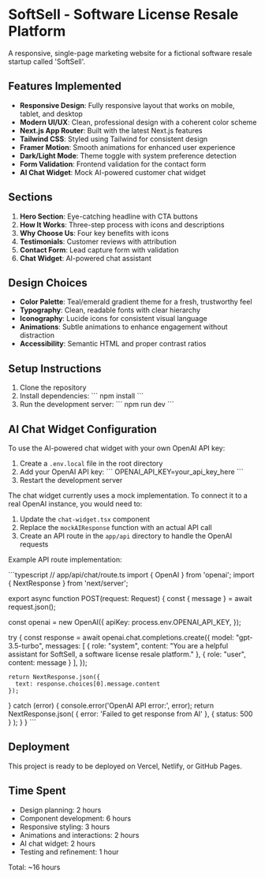 # SoftSell - Software License Resale Platform

A responsive, single-page marketing website for a fictional software resale startup called 'SoftSell'.

## Features Implemented

- **Responsive Design**: Fully responsive layout that works on mobile, tablet, and desktop
- **Modern UI/UX**: Clean, professional design with a coherent color scheme
- **Next.js App Router**: Built with the latest Next.js features
- **Tailwind CSS**: Styled using Tailwind for consistent design
- **Framer Motion**: Smooth animations for enhanced user experience
- **Dark/Light Mode**: Theme toggle with system preference detection
- **Form Validation**: Frontend validation for the contact form
- **AI Chat Widget**: Mock AI-powered customer chat widget

## Sections

1. **Hero Section**: Eye-catching headline with CTA buttons
2. **How It Works**: Three-step process with icons and descriptions
3. **Why Choose Us**: Four key benefits with icons
4. **Testimonials**: Customer reviews with attribution
5. **Contact Form**: Lead capture form with validation
6. **Chat Widget**: AI-powered chat assistant

## Design Choices

- **Color Palette**: Teal/emerald gradient theme for a fresh, trustworthy feel
- **Typography**: Clean, readable fonts with clear hierarchy
- **Iconography**: Lucide icons for consistent visual language
- **Animations**: Subtle animations to enhance engagement without distraction
- **Accessibility**: Semantic HTML and proper contrast ratios

## Setup Instructions

1. Clone the repository
2. Install dependencies:
   \`\`\`
   npm install
   \`\`\`
3. Run the development server:
   \`\`\`
   npm run dev
   \`\`\`

## AI Chat Widget Configuration

To use the AI-powered chat widget with your own OpenAI API key:

1. Create a `.env.local` file in the root directory
2. Add your OpenAI API key:
   \`\`\`
   OPENAI_API_KEY=your_api_key_here
   \`\`\`
3. Restart the development server

The chat widget currently uses a mock implementation. To connect it to a real OpenAI instance, you would need to:

1. Update the `chat-widget.tsx` component
2. Replace the `mockAIResponse` function with an actual API call
3. Create an API route in the `app/api` directory to handle the OpenAI requests

Example API route implementation:

\`\`\`typescript
// app/api/chat/route.ts
import { OpenAI } from 'openai';
import { NextResponse } from 'next/server';

export async function POST(request: Request) {
  const { message } = await request.json();
  
  const openai = new OpenAI({
    apiKey: process.env.OPENAI_API_KEY,
  });

  try {
    const response = await openai.chat.completions.create({
      model: "gpt-3.5-turbo",
      messages: [
        { role: "system", content: "You are a helpful assistant for SoftSell, a software license resale platform." },
        { role: "user", content: message }
      ],
    });

    return NextResponse.json({ 
      text: response.choices[0].message.content 
    });
  } catch (error) {
    console.error('OpenAI API error:', error);
    return NextResponse.json(
      { error: 'Failed to get response from AI' },
      { status: 500 }
    );
  }
}
\`\`\`

## Deployment

This project is ready to be deployed on Vercel, Netlify, or GitHub Pages.

## Time Spent

- Design planning: 2 hours
- Component development: 6 hours
- Responsive styling: 3 hours
- Animations and interactions: 2 hours
- AI chat widget: 2 hours
- Testing and refinement: 1 hour

Total: ~16 hours
